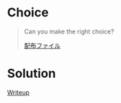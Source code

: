 # Choice

> Can you make the right choice?
>
> [配布ファイル](https://github.com/SECCON/SECCON_Beginners_CTF_2023/tree/main/crypto/Choice/build)

# Solution
[Writeup](./solve/writeup.md)
